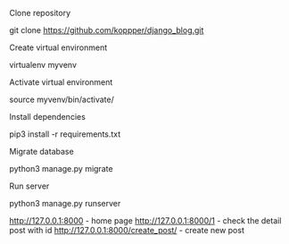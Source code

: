 Clone repository

git clone https://github.com/koppper/django_blog.git


Create virtual environment

virtualenv myvenv


Activate virtual environment

source myvenv/bin/activate/


Install dependencies

pip3 install -r requirements.txt


Migrate database

python3 manage.py migrate


Run server

python3 manage.py runserver



http://127.0.0.1:8000 - home page 
http://127.0.0.1:8000/1  -  check the detail post with id
http://127.0.0.1:8000/create_post/  -  create new post 
